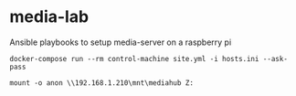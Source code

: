 # media-lab
Ansible playbooks to setup media-server on a raspberry pi


```
docker-compose run --rm control-machine site.yml -i hosts.ini --ask-pass
```

```
mount -o anon \\192.168.1.210\mnt\mediahub Z:
```